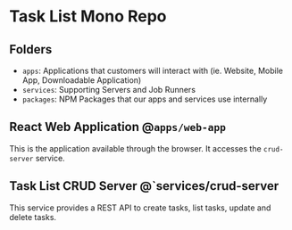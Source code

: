# Task List Mono Repo

## Folders

  - `apps`: Applications that customers will interact with (ie. Website, Mobile App, Downloadable Application)
  - `services`: Supporting Servers and Job Runners
  - `packages`: NPM Packages that our apps and services use internally

## React Web Application @`apps/web-app`

This is the application available through the browser. It accesses the `crud-server` service.

## Task List CRUD Server @`services/crud-server

This service provides a REST API to create tasks, list tasks, update and delete tasks.